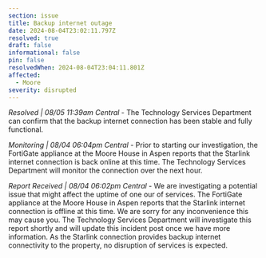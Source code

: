 ```yaml
---
section: issue
title: Backup internet outage
date: 2024-08-04T23:02:11.797Z
resolved: true
draft: false
informational: false
pin: false
resolvedWhen: 2024-08-04T23:04:11.801Z
affected:
  - Moore
severity: disrupted
---
```

*Resolved | 08/05 11:39am Central* - The Technology Services Department can confirm that the backup internet connection has been stable and fully functional.

*Monitoring | 08/04 06:04pm Central* - Prior to starting our investigation, the FortiGate appliance at the Moore House in Aspen reports that the Starlink internet connection is back online at this time. The Technology Services Department will monitor the connection over the next hour.

*Report Received | 08/04 06:02pm Central* - We are investigating a potential issue that might affect the uptime of one our of services. The FortiGate appliance at the Moore House in Aspen reports that the Starlink internet connection is offline at this time. We are sorry for any inconvenience this may cause you. The Technology Services Department will investigate this report shortly and will update this incident post once we have more information. As the Starlink connection provides backup internet connectivity to the property, no disruption of services is expected.
